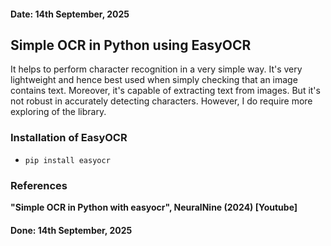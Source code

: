 #### Date: 14th September, 2025


##  Simple OCR in Python using EasyOCR

It helps to perform character recognition in a very simple way. It's very lightweight
and hence best used when simply checking that an image contains text. Moreover, it's
capable of extracting text from images. But it's not robust in accurately detecting characters.
However, I do require more exploring of the library.


###  Installation of EasyOCR

+   `pip install easyocr`


### References
**"Simple OCR in Python with easyocr", NeuralNine (2024) [Youtube]**


####	Done: 14th September, 2025